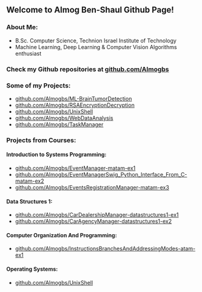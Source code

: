 ## Welcome to Almog Ben-Shaul Github Page!

### About Me:
- B.Sc. Computer Science, Technion Israel Institute of Technology
- Machine Learning, Deep Learning & Computer Vision Algorithms enthusiast

### Check my Github repositories at [github.com/Almogbs](http://github.com/Almogbs)

### Some of my Projects:
- [github.com/Almogbs/ML-BrainTumorDetection](github.com/Almogbs/ML-BrainTumorDetection)
- [github.com/Almogbs/RSAEncryptionDecryption](http://github.com/Almogbs/RSAEncryptionDecryption)
- [github.com/Almogbs/UnixShell](http://github.com/Almogbs/UnixShell)
- [github.com/Almogbs/WebDataAnalysis](http://github.com/Almogbs/WebDataAnalysis)
- [github.com/Almogbs/TaskManager](http://github.com/Almogbs/TaskManager)

### Projects from Courses:
#### Introduction to Systems Programming:
- [github.com/Almogbs/EventManager-matam-ex1](http://github.com/Almogbs/EventManager-matam-ex1)
- [github.com/Almogbs/EventManagerSwig_Python_Interface_From_C-matam-ex2](http://github.com/Almogbs/EventManagerSwig_Python_Interface_From_C-matam-ex2)
- [github.com/Almogbs/EventsRegistrationManager-matam-ex3](http://github.com/Almogbs/EventsRegistrationManager-matam-ex3)

#### Data Structures 1:
- [github.com/Almogbs/CarDealershipManager-datastructures1-ex1](http://github.com/Almogbs/CarDealershipManager-datastructures1-ex1)
- [github.com/Almogbs/CarAgencyManager-datastructures1-ex2](http://github.com/Almogbs/CarAgencyManager-datastructures1-ex2)

#### Computer Organization And Programming:
- [github.com/Almogbs/InstructionsBranchesAndAddressingModes-atam-ex1](http://github.com/Almogbs/InstructionsBranchesAndAddressingModes-atam-ex1)

#### Operating Systems:
- [github.com/Almogbs/UnixShell](http://github.com/Almogbs/UnixShell)
